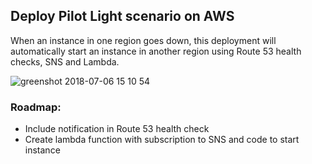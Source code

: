 ## Deploy Pilot Light scenario on AWS
When an instance in one region goes down, this deployment will automatically start an instance in another region using Route 53 health checks, SNS and Lambda.

![greenshot 2018-07-06 15 10 54](https://user-images.githubusercontent.com/23042063/42403841-0408b49a-8139-11e8-8434-c13dac0b633f.png)

### Roadmap:
- Include notification in Route 53 health check
- Create lambda function with subscription to SNS and code to start instance
